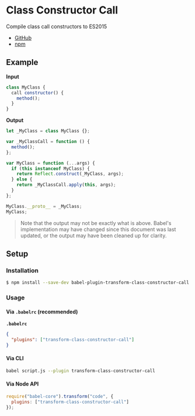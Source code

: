 # Class Constructor Call

Compile class call constructors to ES2015

- [GitHub](https://github.com/babel/babel/tree/master/packages/babel-plugin-transform-class-constructor-call)
- [npm](https://www.npmjs.com/package/babel-plugin-transform-class-constructor-call)

## Example

**Input**

```js
class MyClass {
  call constructor() {
    method();
  }
}
```

**Output**

```js
let _MyClass = class MyClass {};

var _MyClassCall = function () {
  method();
};

var MyClass = function (...args) {
  if (this instanceof MyClass) {
    return Reflect.construct(_MyClass, args);
  } else {
    return _MyClassCall.apply(this, args);
  }
};

MyClass.__proto__ = _MyClass;
MyClass;
```

> Note that the output may not be exactly what is above. Babel's implementation
> may have changed since this document was last updated, or the output may have
> been cleaned up for clarity.

## Setup

### Installation

```sh
$ npm install --save-dev babel-plugin-transform-class-constructor-call
```

### Usage

#### Via `.babelrc` (recommended)

**`.babelrc`**

```json
{
  "plugins": ["transform-class-constructor-call"]
}
```

#### Via CLI

```sh
babel script.js --plugin transform-class-constructor-call
```

#### Via Node API

```js
require("babel-core").transform("code", {
  plugins: ["transform-class-constructor-call"]
});
```
